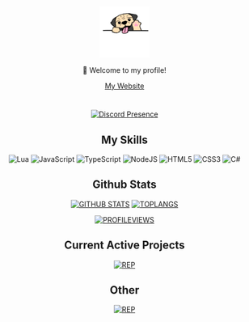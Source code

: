 <div align="center">
  <img src="https://raw.githubusercontent.com/mopsfl/mopsfl.github.io/main/static/img/mopsflogotext.png" width="100px" alt="mopsfl Logo"></img>
  
  <p>👋 Welcome to my profile!</p>
  <a href="https://mopsfl.github.io">My Website</a>
  <h1></h1>
</div>

<div align="center">

 [![Discord Presence](https://lanyard.cnrad.dev/api/1111257318961709117)](https://discord.com/users/1111257318961709117)

</div>

<div align="center">

  <h2>My Skills</h2>

  <!--[![SKILLS](https://skillicons.dev/icons?i=js,ts,express,html,css,nodejs,cs,lua,discord)](https://github.com/mopsfl?tab=repositories)-->
 ![Lua](https://img.shields.io/badge/lua-%232C2D72.svg?style=for-the-badge&logo=lua&logoColor=white)
 ![JavaScript](https://img.shields.io/badge/javascript-%23323330.svg?style=for-the-badge&logo=javascript&logoColor=%23F7DF1E)
 ![TypeScript](https://img.shields.io/badge/typescript-%23007ACC.svg?style=for-the-badge&logo=typescript&logoColor=white)
 ![NodeJS](https://img.shields.io/badge/node.js-6DA55F?style=for-the-badge&logo=node.js&logoColor=white)
 ![HTML5](https://img.shields.io/badge/html5-%23E34F26.svg?style=for-the-badge&logo=html5&logoColor=white)
 ![CSS3](https://img.shields.io/badge/css3-%231572B6.svg?style=for-the-badge&logo=css3&logoColor=white)
 ![C#](https://img.shields.io/badge/c%23-%23239120.svg?style=for-the-badge&logo=csharp&logoColor=white)
</div>

<div align="center">

  <h2>Github Stats</h2>

  [![GITHUB STATS](https://github-readme-stats.vercel.app/api?username=mopsfl&theme=transparent)](https://github.com/mopsfl/)
  [![TOPLANGS](https://github-readme-stats.vercel.app/api/top-langs/?username=mopsfl&hide_progress=true&theme=transparent)](https://github.com/mopsfl?tab=repositories)

  [![PROFILEVIEWS](https://komarev.com/ghpvc/?username=mopsfl&style=flat-square)](https://github.com/mopsfl)
  
</div>

<div align="center">

  <h2>Current Active Projects</h2>

  [![REP](https://github-readme-stats.vercel.app/api/pin/?username=mopsfl&repo=GoofyLuaUglifier&theme=transparent)](https://github.com/mopsfl/luaobfuscator-jsrework)

</div>

<div align="center">

  <h2>Other</h2>

  [![REP](http://invidget.switchblade.xyz/Y556HXUByG)](https://discord.gg/Y556HXUByG)
</div>
